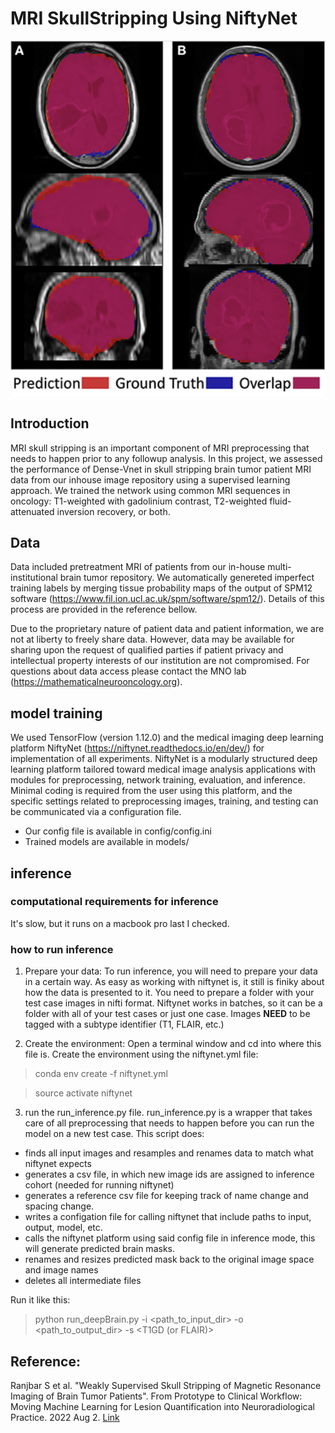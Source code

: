 # MRI SkullStripping Using NiftyNet
![alt text](figs/result.png)
## Introduction

MRI skull stripping is an important component of MRI preprocessing that needs to happen prior to any followup analysis.
In this project, we assessed the performance of Dense-Vnet in skull stripping brain tumor patient MRI data from our inhouse
image repository using a supervised learning approach. We trained the network using common MRI sequences in oncology: 
T1-weighted with gadolinium contrast, T2-weighted fluid-attenuated inversion recovery, or both. 

## Data
Data included pretreatment MRI of patients from our in-house multi-institutional brain tumor repository. We automatically 
genereted imperfect training labels by merging tissue probability maps of the output of SPM12 software (https://www.fil.ion.ucl.ac.uk/spm/software/spm12/).
Details of this process are provided in the reference bellow.

Due to the proprietary nature of patient data and patient information, we are not at liberty to freely share data.
However, data may be available for sharing upon the request of qualified parties if patient privacy and intellectual property 
interests of our institution are not compromised. For questions about data access please contact the MNO lab (https://mathematicalneurooncology.org).

## model training

We used TensorFlow (version 1.12.0) and the medical imaging deep learning platform NiftyNet (https://niftynet.readthedocs.io/en/dev/)
for implementation of all experiments. NiftyNet is a modularly structured deep learning platform tailored toward medical image analysis
applications with modules for preprocessing, network training, evaluation, and inference. Minimal coding is required from the user using
this platform, and the specific settings related to preprocessing images, training, and testing can be communicated via a configuration
file.

- Our config file is available in config/config.ini
- Trained models are available in models/  

## inference

### computational requirements for inference

It's slow, but it runs on a macbook pro last I checked.

### how to run inference

1. Prepare your data: 
To run inference, you will need to prepare your data in a certain way. As easy as working with niftynet is, it still is finiky about 
how the data is presented to it. You need to prepare a folder with your test case images in nifti format. Niftynet works in batches, 
so it can be a folder with all of your test cases or just one case. Images **NEED** to be tagged with a subtype identifier (T1, FLAIR, etc.)

2. Create the environment: Open a terminal window and cd into where this file is. Create the environment using the niftynet.yml file:

> conda env create -f niftynet.yml

> source activate niftynet

3. run the run_inference.py file. run_inference.py is a wrapper that takes care of all preprocessing that needs to happen before you can run the model on a new test case.
This script does: 

- finds all input images and resamples and renames data to match what niftynet expects
- generates a csv file, in which new image ids are assigned to inference cohort (needed for running niftynet)
- generates a reference csv file for keeping track of name change and spacing change.
- writes a configation file for calling niftynet that include paths to input,
   output, model, etc.
- calls the niftynet platform using said config file in inference mode, this will generate predicted brain masks.
- renames and resizes predicted mask back to the original image space and image names
- deletes all intermediate files

Run it like this:

> python run_deepBrain.py -i <path_to_input_dir> -o <path_to_output_dir> -s <T1GD (or FLAIR)>


## Reference:

Ranjbar S et al. "Weakly Supervised Skull Stripping of Magnetic Resonance Imaging of Brain Tumor Patients". From Prototype to Clinical Workflow: Moving Machine Learning for Lesion Quantification into Neuroradiological Practice. 2022 Aug 2. [Link](https://books.google.com/books?hl=en&lr=&id=UtJ-EAAAQBAJ&oi=fnd&pg=PA113&dq=Weakly+Supervised+Skull+Stripping+of+Magnetic+Resonance+Imaging+of+Brain+Tumor+Patients&ots=hU2BNUFe5V&sig=thj2f80jYcQeTYY_S0VXkL1C9KE#v=onepage&q=Weakly%20Supervised%20Skull%20Stripping%20of%20Magnetic%20Resonance%20Imaging%20of%20Brain%20Tumor%20Patients&f=false)




